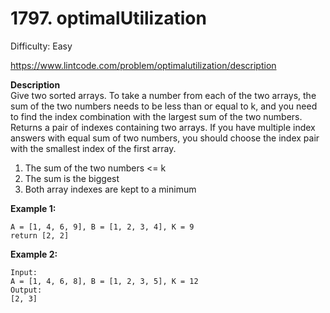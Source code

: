# 1797. optimalUtilization

Difficulty: Easy

https://www.lintcode.com/problem/optimalutilization/description

**Description**  
Give two sorted arrays. To take a number from each of the two arrays, the sum of the two numbers needs to be less than or equal to k, and you need to find the index combination with the largest sum of the two numbers. Returns a pair of indexes containing two arrays. If you have multiple index answers with equal sum of two numbers, you should choose the index pair with the smallest index of the first array.

1. The sum of the two numbers <= k
2. The sum is the biggest
3. Both array indexes are kept to a minimum

**Example 1:**
```
A = [1, 4, 6, 9], B = [1, 2, 3, 4], K = 9
return [2, 2]
```

**Example 2:**
```
Input: 
A = [1, 4, 6, 8], B = [1, 2, 3, 5], K = 12
Output:
[2, 3]
```
